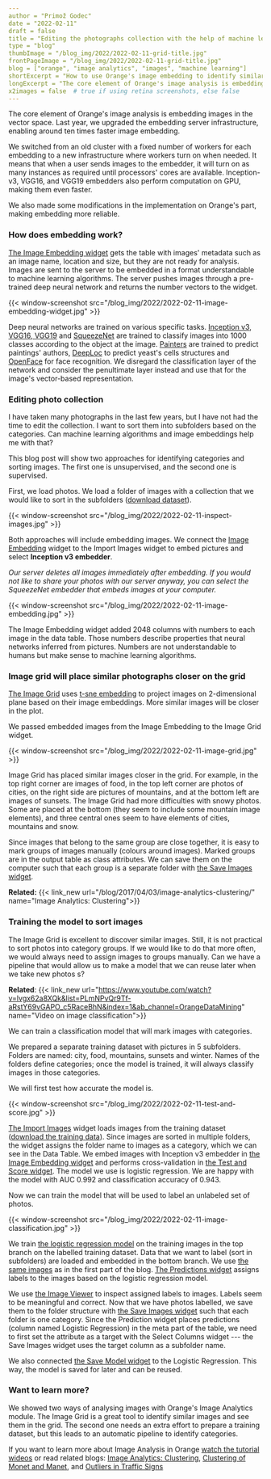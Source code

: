 ```yaml
---
author = "Primož Godec"
date = "2022-02-11"
draft = false
title = "Editing the photographs collection with the help of machine learning"
type = "blog"
thumbImage = "/blog_img/2022/2022-02-11-grid-title.jpg"
frontPageImage = "/blog_img/2022/2022-02-11-grid-title.jpg"
blog = ["orange", "image analytics", "images", "machine learning"]
shortExcerpt = "How to use Orange's image embedding to identify similar images, classify them in categories and make an order in your photographs collection?"
longExcerpt = "The core element of Orange's image analysis is embedding images in the vector space, which just became a feaster with our infrastructure upgrades. We use this opportunity to show possible ways of analyzing images through observing similar images and classifying them."
x2images = false  # true if using retina screenshots, else false
---
```


The core element of Orange's image analysis is embedding images in the vector space. Last year, we upgraded the embedding server infrastructure, enabling around ten times faster image embedding. 

We switched from an old cluster with a fixed number of workers for each embedding to a new infrastructure where workers turn on when needed. It means that when a user sends images to the embedder, it will turn on as many instances as required until processors' cores are available. Inception-v3, VGG16, and VGG19 embedders also perform computation on GPU, making them even faster. 

We also made some modifications in the implementation on Orange's part, making embedding more reliable.

### How does embedding work?

[The Image Embedding widget](/widget-catalog/image-analytics/imageembedding/) gets the table with images' metadata such as an image name, location and size, but they are not ready for analysis. Images are sent to the server to be embedded in a format understandable to machine learning algorithms. The server pushes images through a pre-trained deep neural network and returns the number vectors to the widget.

{{< window-screenshot src="/blog_img/2022/2022-02-11-image-embedding-widget.jpg" >}}

Deep neural networks are trained on various specific tasks. [Inception v3](https://arxiv.org/abs/1512.00567), [VGG16, VGG19](https://arxiv.org/abs/1409.1556) and [SqueezeNet](https://arxiv.org/abs/1602.07360) are trained to classify images into 1000 classes according to the object at the image. [Painters](https://www.nature.com/articles/s41467-019-12397-x) are trained to predict paintings' authors, [DeepLoc](https://pubmed.ncbi.nlm.nih.gov/29036616/) to predict yeast's cells structures and [OpenFace](https://ieeexplore.ieee.org/document/8373812) for face recognition. We disregard the classification layer of the network and consider the penultimate layer instead and use that for the image's vector-based representation.

### Editing photo collection

I have taken many photographs in the last few years, but I have not had the time to edit the collection. I want to sort them into subfolders based on the categories. Can machine learning algorithms and image embeddings help me with that? 

This blog post will show two approaches for identifying categories and sorting images. The first one is unsupervised, and the second one is supervised. 

First, we load photos. We load a folder of images with a collection that we would like to sort in the subfolders ([download dataset](https://github.com/PrimozGodec/datasets/blob/master/image-analytics-collection/test-photos.zip)).

{{< window-screenshot src="/blog_img/2022/2022-02-11-inspect-images.jpg" >}}

Both approaches will include embedding images. We connect the [Image Embedding](/widget-catalog/image-analytics/imageembedding/) widget to the Import Images widget to embed pictures and select **Inception v3 embedder**.

*Our server deletes all images immediately after embedding. If you would not like to share your photos with our server anyway, you can select the SqueezeNet embedder that embeds images at your computer.*

{{< window-screenshot src="/blog_img/2022/2022-02-11-image-embedding.jpg" >}}

The Image Embedding widget added 2048 columns with numbers to each image in the data table. Those numbers describe properties that neural networks inferred from pictures. Numbers are not understandable to humans but make sense to machine learning algorithms.

### Image grid will place similar photographs closer on the grid

[The Image Grid](/widget-catalog/image-analytics/imagegrid/) uses [t-sne embedding](/widget-catalog/unsupervised/tsne/) to project images on 2-dimensional plane based on their image embeddings. More similar images will be closer in the plot. 

We passed embedded images from the Image Embedding to the Image Grid widget.

{{< window-screenshot src="/blog_img/2022/2022-02-11-image-grid.jpg" >}}

Image Grid has placed similar images closer in the grid. For example, in the top right corner are images of food, in the top left corner are photos of cities, on the right side are pictures of mountains, and at the bottom left are images of sunsets. The Image Grid had more difficulties with snowy photos. Some are placed at the bottom (they seem to include some mountain image elements), and three central ones seem to have elements of cities, mountains and snow.

Since images that belong to the same group are close together, it is easy to mark groups of images manually (colours around images). Marked groups are in the output table as class attributes. We can save them on the computer such that each group is a separate folder with [the Save Images widget](/widget-catalog/image-analytics/saveimages).

**Related:** {{< link_new url="/blog/2017/04/03/image-analytics-clustering/" name="Image Analytics: Clustering">}}

### Training the model to sort images

The Image Grid is excellent to discover similar images. Still, it is not practical to sort photos into category groups. If we would like to do that more often, we would always need to assign images to groups manually. Can we have a pipeline that would allow us to make a model that we can reuse later when we take new photos s?

**Related**: {{< link_new url="https://www.youtube.com/watch?v=lvgx62a8XQk&list=PLmNPvQr9Tf-aRstY69vGAPO_c5RaceBhN&index=1&ab_channel=OrangeDataMining" name="Video on image classification">}}

We can train a classification model that will mark images with categories. 

We prepared a separate training dataset with pictures in 5 subfolders. Folders are named: city, food, mountains, sunsets and winter. Names of the folders define categories; once the model is trained, it will always classify images in those categories.

We will first test how accurate the model is. 

{{< window-screenshot src="/blog_img/2022/2022-02-11-test-and-score.jpg" >}}

[The Import Images](/widget-catalog/image-analytics/importimages/) widget loads images from the training dataset ([download the training data](https://github.com/PrimozGodec/datasets/raw/master/image-analytics-collection/train-photos.zip)). Since images are sorted in multiple folders, the widget assigns the folder name to images as a category, which we can see in the Data Table. We embed images with Inception v3 embedder in [the Image Embedding widget]((/widget-catalog/image-analytics/imageembedding/)) and performs cross-validation in [the Test and Score widget](/widget-catalog/evaluate/testandscore). The model we use is logistic regression. We are happy with the model with AUC 0.992 and classification accuracy of 0.943.

Now we can train the model that will be used to label an unlabeled set of photos.

{{< window-screenshot src="/blog_img/2022/2022-02-11-image-classification.jpg" >}}

We train [the logistic regression model](/widget-catalog/model/logisticregression) on the training images in the top branch on the labelled training dataset. Data that we want to label (sort in subfolders) are loaded and embedded in the bottom branch. We use [the same images](https://github.com/PrimozGodec/datasets/blob/master/image-analytics-collection/test-photos.zip) as in the first part of the blog. [The Predictions widget](/widget-catalog/evaluate/predictions) assigns labels to the images based on the logistic regression model.

We use [the Image Viewer](/widget-catalog/image-analytics/imageviewer) to inspect assigned labels to images. Labels seem to be meaningful and correct. Now that we have photos labelled, we save them to the folder structure with [the Save Images widget](/widget-catalog/image-analytics/saveimages) such that each folder is one category. Since the Prediction widget places predictions (column named Logistic Regression) in the meta part of the table, we need to first set the attribute as a target with the Select Columns widget --- the Save Images widget uses the target column as a subfolder name.

We also connected [the Save Model widget](/widget-catalog/model/savemodel) to the Logistic Regression. This way, the model is saved for later and can be reused. 

### Want to learn more?

We showed two ways of analysing images with Orange's Image Analytics module. The Image Grid is a great tool to identify similar images and see them in the grid. The second one needs an extra effort to prepare a training dataset, but this leads to an automatic pipeline to identify categories.

If you want to learn more about Image Analysis in Orange [ watch the tutorial wideos](https://youtube.com/playlist?list=PLmNPvQr9Tf-aRstY69vGAPO_c5RaceBhN) or read related blogs: [Image Analytics: Clustering](/blog/2017/04/03/image-analytics-clustering/]), [Clustering of Monet and Manet](/blog/2018/05/09/clustering-of-monet-and-manet/), and [Outliers in Traffic Signs](/blog/2017/04/25/outliers-in-traffic-signs/)
